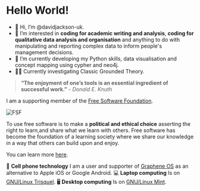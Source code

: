 # Hello World!
- 👋 Hi, I’m @davidjackson-uk.
- 👀 I’m interested in **coding for academic writing and analysis**, **coding for qualitative data analysis and organisation** and anything to do with manipulating and reporting complex data to inform people's management decisions.
- 🌱 I’m currently developing my Python skills, data visualisation and concept mapping using cypher and neo4j.
- :male_detective: Currently investigating Classic Grounded Theory.

<!---
davidjackson-uk/davidjackson-uk is a ✨ special ✨ repository because its `README.md` (this file) appears on your GitHub profile.
You can click the Preview link to take a look at your changes.
--->
> **“The enjoyment of one’s tools is an essential ingredient of successful work.”** - *Donald E. Knuth*

I am a supporting member of the [Free Software Foundation](https://www.fsf.org/). 

![FSF](https://static.fsf.org/common/img/logo-new.png)

To use free software is to make a **political and ethical choice** asserting the right to learn,and share what we learn with others. 
Free software has become the foundation of a learning society where we share our knowledge in a way that others can build upon and enjoy.

You can learn more [here](https://www.fsf.org/about/what-is-free-software).

📱 **Cell phone technology**
I am a user and supporter of [Graphene OS](https://grapheneos.org/) as an alternative to Apple iOS or Google Android.
💻 **Laptop computing**
Is on [GNU/Linux Trisquel](https://trisquel.info/).
🖥️ **Desktop computing**
Is on [GNU/Linux Mint](https://linuxmint.com/).







